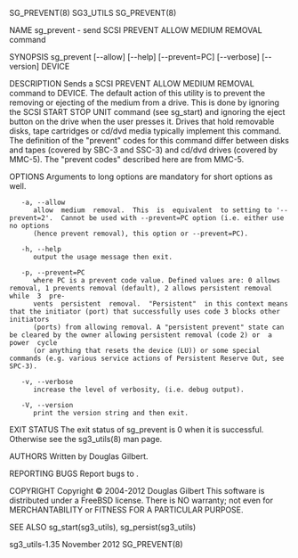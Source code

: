 SG_PREVENT(8)								   SG3_UTILS								 SG_PREVENT(8)

NAME
       sg_prevent - send SCSI PREVENT ALLOW MEDIUM REMOVAL command

SYNOPSIS
       sg_prevent [--allow] [--help] [--prevent=PC] [--verbose] [--version] DEVICE

DESCRIPTION
       Sends  a	 SCSI PREVENT ALLOW MEDIUM REMOVAL command to DEVICE.  The default action of this utility is to prevent the removing or ejecting of the medium
       from a drive. This is done by ignoring the SCSI START STOP UNIT command (see sg_start) and ignoring the eject button on the drive when the user presses
       it. Drives that hold removable disks, tape cartridges or cd/dvd media typically implement this command.	The definition of the "prevent" codes for this
       command differ between disks and tapes (covered by SBC-3 and SSC-3) and cd/dvd drives (covered by MMC-5). The "prevent codes" described here  are  from
       MMC-5.

OPTIONS
       Arguments to long options are mandatory for short options as well.

       -a, --allow
	      allow  medium  removal.  This  is	 equivalent  to setting to '--prevent=2'.  Cannot be used with --prevent=PC option (i.e. either use no options
	      (hence prevent removal), this option or --prevent=PC).

       -h, --help
	      output the usage message then exit.

       -p, --prevent=PC
	      where PC is a prevent code value. Defined values are: 0 allows removal, 1 prevents removal (default), 2 allows persistent removal while  3  pre‐
	      vents  persistent	 removal.  "Persistent"	 in this context means that the initiator (port) that successfully uses code 3 blocks other initiators
	      (ports) from allowing removal. A "persistent prevent" state can be cleared by the owner allowing persistent removal (code 2) or  a  power	 cycle
	      (or anything that resets the device (LU)) or some special commands (e.g. various service actions of Persistent Reserve Out, see SPC-3).

       -v, --verbose
	      increase the level of verbosity, (i.e. debug output).

       -V, --version
	      print the version string and then exit.

EXIT STATUS
       The exit status of sg_prevent is 0 when it is successful. Otherwise see the sg3_utils(8) man page.

AUTHORS
       Written by Douglas Gilbert.

REPORTING BUGS
       Report bugs to <dgilbert at interlog dot com>.

COPYRIGHT
       Copyright © 2004-2012 Douglas Gilbert
       This software is distributed under a FreeBSD license. There is NO warranty; not even for MERCHANTABILITY or FITNESS FOR A PARTICULAR PURPOSE.

SEE ALSO
       sg_start(sg3_utils), sg_persist(sg3_utils)

sg3_utils-1.35								 November 2012								 SG_PREVENT(8)
